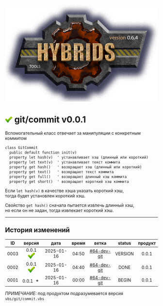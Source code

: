[![logo](../../logo.png)](../../docs.md "documentation") 

[M]: ../git.md               "родитель"
[P]: ../../icons/progress.png  "в процессе..."
[S]: ../../icons/success.png   "ошибок не обнаружено"
[E]: ../../icons/empty.png     "нет данных"

[![S]][M] git/commit v0.0.1
===========================
Вспомогательный класс отвечает за манипуляции с конкретным коммитом  

```
class GitCommit
  public default function init(v) 
  property let hash(v)  ' устанавливает хэш (длинный или короткий)
  property let text(v)  ' устанавливает текст коммита
  property get hash()   ' возвращает хэш (длинный или короткий)
  property get text()   ' возвращает текст коммита
  property get full()   ' возвращает длинный хэш коммита
  property get short()  ' возвращает короткий хэш коммита
```

Если `let hash(v)` в качестве хэша указать короткий хэш,  
тогда будет установлен короткий хэш.  

Свойство `get hash()` сначала пытается извлечь длинный хэш,  
но если он не задан, тогда извлекает короткий хэш.  

--------------------------------------------------------------------------------

История изменений 
-----------------

| **ID** |      версия     |    дата    | время |     ветка     | status  | продукт |  
|:------:|:---------------:|:----------:|:-----:|:-------------:|:-------:|:-------:|  
|  0003  | 0.0.1 [![S]][M] | 2025-01-16 | 04:50 | [#64-dev-git] | VERSION |  0.0.1  |  
|  0002  | 0.0.1 [![S]][M] | 2025-01-16 | 04:40 | [#64-dev-git] |  DONE   |  0.0.1  |  
|  0001  | 0.0.1 [![E]][M] | 2025-01-16 | 00:00 | [#64-dev-git] |  BEGIN  |  0.0.1  |  

*ПРИМЕЧАНИЕ:* под продуктом подразумевается версия `vbs/git/commit.vbs`  

[#64-dev-git]:   ../../history.md#-v064-dev
